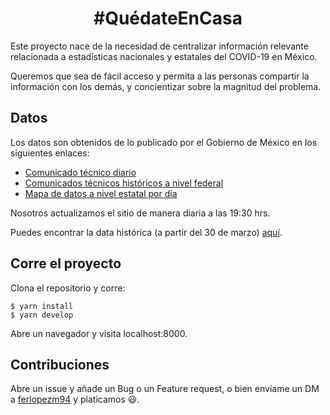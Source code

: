 <h1 align="center">
  #QuédateEnCasa
</h1>

Este proyecto nace de la necesidad de centralizar información relevante relacionada a estadísticas nacionales y estatales del COVID-19 en México.

Queremos que sea de fácil acceso y permita a las personas compartir la información con los demás, y concientizar sobre la magnitud del problema.

## Datos

Los datos son obtenidos de lo publicado por el Gobierno de México en los siguientes enlaces:

- [Comunicado técnico diario](https://www.gob.mx/salud/documentos/coronavirus-covid-19-comunicado-tecnico-diario-238449)
- [Comunicados técnicos históricos a nivel federal](https://www.gob.mx/salud/documentos/informacion-internacional-y-nacional-sobre-nuevo-coronavirus-2019-ncov)
- [Mapa de datos a nivel estatal por día](http://ncov.sinave.gob.mx/mapa.aspx.)

Nosotros actualizamos el sitio de manera diaria a las 19:30 hrs.

Puedes encontrar la data histórica (a partir del 30 de marzo) [aquí](https://github.com/ferlopezm94/desdecasa/tree/master/src/data).

## Corre el proyecto

Clona el repositorio y corre:

```
$ yarn install
$ yarn develop
```

Abre un navegador y visita localhost:8000.

## Contribuciones

Abre un issue y añade un Bug o un Feature request, o bien envíame un DM a [ferlopezm94](https://twitter.com/ferlopezm94) y platicamos 😃.
